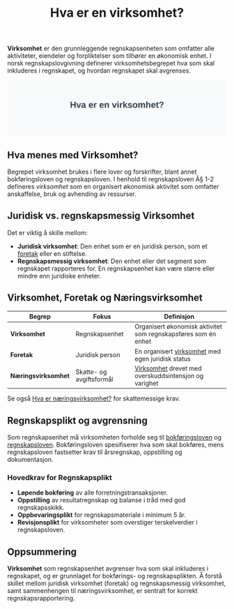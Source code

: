 ﻿---
title: "Hva er en virksomhet?"
meta_title: "Hva er en virksomhet?"
meta_description: '**Virksomhet** er den grunnleggende regnskapsenheten som omfatter alle aktiviteter, eiendeler og forpliktelser som tilhører en økonomisk enhet. I norsk regnsk...'
slug: hva-er-virksomhet
type: blog
layout: pages/single
---

**Virksomhet** er den grunnleggende regnskapsenheten som omfatter alle aktiviteter, eiendeler og forpliktelser som tilhører en økonomisk enhet. I norsk regnskapslovgivning definerer virksomhetsbegrepet hva som skal inkluderes i regnskapet, og hvordan regnskapet skal avgrenses.

![Illustrasjon av virksomhet som regnskapsenhet](hva-er-virksomhet-image.svg)

## Hva menes med Virksomhet?

Begrepet virksomhet brukes i flere lover og forskrifter, blant annet bokføringsloven og regnskapsloven. I henhold til regnskapsloven Â§ 1-2 defineres *virksomhet* som en organisert økonomisk aktivitet som omfatter anskaffelse, bruk og avhending av ressurser.

## Juridisk vs. regnskapsmessig Virksomhet

Det er viktig å skille mellom:

* **Juridisk virksomhet**: Den enhet som er en juridisk person, som et [foretak](/blogs/regnskap/hva-er-foretak "Hva er et Foretak?") eller en stiftelse.
* **Regnskapsmessig virksomhet**: Den enhet eller det segment som regnskapet rapporteres for. En regnskapsenhet kan være større eller mindre enn juridiske enheter.

## Virksomhet, Foretak og Næringsvirksomhet

| Begrep               | Fokus                        | Definisjon                                                                 |
|----------------------|------------------------------|----------------------------------------------------------------------------|
| **Virksomhet**       | Regnskapsenhet               | Organisert økonomisk aktivitet som regnskapsføres som én enhet             |
| **Foretak**          | Juridisk person              | En organisert [virksomhet](/blogs/regnskap/hva-er-virksomhet "Hva er en virksomhet? Definisjon og Regnskapsmessige Forhold") med egen juridisk status |
| **Næringsvirksomhet**| Skatte- og avgiftsformål     | [Virksomhet](/blogs/regnskap/hva-er-virksomhet "Hva er en virksomhet? Definisjon og Regnskapsmessige Forhold") drevet med overskuddsintensjon og varighet |

Se også [Hva er næringsvirksomhet?](/blogs/regnskap/naeringsvirksomhet "Hva er næringsvirksomhet? Definisjon og Regnskapsmessig Behandling") for skattemessige krav.

## Regnskapsplikt og avgrensning

Som regnskapsenhet må virksomheten forholde seg til [bokføringsloven](/blogs/regnskap/hva-er-bokforingsloven "Hva er Bokføringsloven? Komplett Guide til Norsk Bokføringslovgivning") og [regnskapsloven](/blogs/regnskap/hva-er-regnskapsloven "Hva er Regnskapsloven? Guide til Regnskapsreglene i Norge"). Bokføringsloven spesifiserer hva som skal bokføres, mens regnskapsloven fastsetter krav til årsregnskap, oppstilling og dokumentasjon.

### Hovedkrav for Regnskapsplikt

* **Løpende bokføring** av alle forretningstransaksjoner.
* **Oppstilling** av resultatregnskap og balanse i tråd med god regnskapsskikk.
* **Oppbevaringsplikt** for regnskapsmateriale i minimum 5 år.
* **Revisjonsplikt** for virksomheter som overstiger terskelverdier i regnskapsloven.

## Oppsummering

**Virksomhet** som regnskapsenhet avgrenser hva som skal inkluderes i regnskapet, og er grunnlaget for bokførings- og regnskapsplikten. Å forstå skillet mellom juridisk virksomhet (foretak) og regnskapsmessig virksomhet, samt sammenhengen til næringsvirksomhet, er sentralt for korrekt regnskapsrapportering.










